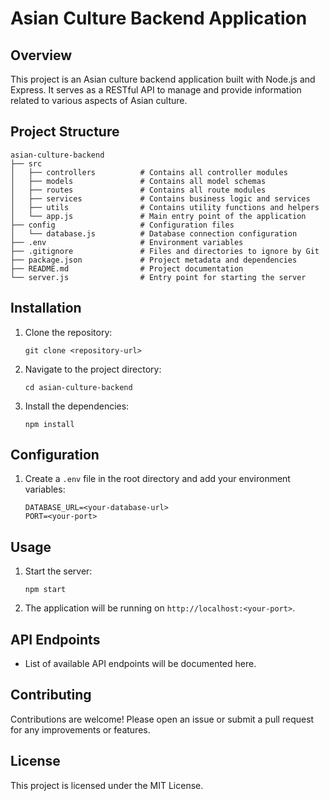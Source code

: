# Asian Culture Backend Application

## Overview
This project is an Asian culture backend application built with Node.js and Express. It serves as a RESTful API to manage and provide information related to various aspects of Asian culture.

## Project Structure
```
asian-culture-backend
├── src
│   ├── controllers          # Contains all controller modules
│   ├── models               # Contains all model schemas
│   ├── routes               # Contains all route modules
│   ├── services             # Contains business logic and services
│   ├── utils                # Contains utility functions and helpers
│   └── app.js               # Main entry point of the application
├── config                   # Configuration files
│   └── database.js          # Database connection configuration
├── .env                     # Environment variables
├── .gitignore               # Files and directories to ignore by Git
├── package.json             # Project metadata and dependencies
├── README.md                # Project documentation
└── server.js                # Entry point for starting the server
```

## Installation
1. Clone the repository:
   ```
   git clone <repository-url>
   ```
2. Navigate to the project directory:
   ```
   cd asian-culture-backend
   ```
3. Install the dependencies:
   ```
   npm install
   ```

## Configuration
1. Create a `.env` file in the root directory and add your environment variables:
   ```
   DATABASE_URL=<your-database-url>
   PORT=<your-port>
   ```

## Usage
1. Start the server:
   ```
   npm start
   ```
2. The application will be running on `http://localhost:<your-port>`.

## API Endpoints
- List of available API endpoints will be documented here.

## Contributing
Contributions are welcome! Please open an issue or submit a pull request for any improvements or features.

## License
This project is licensed under the MIT License.